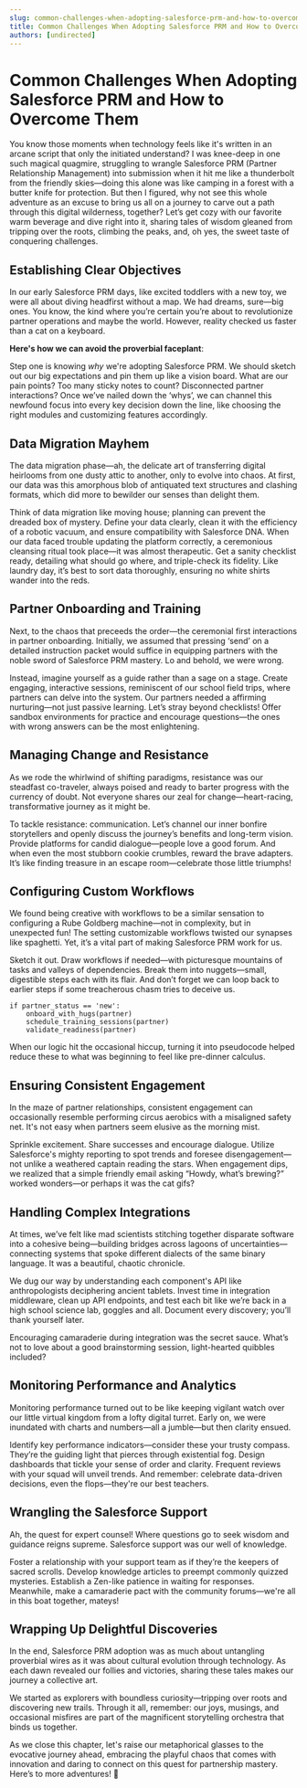 ```yaml
---
slug: common-challenges-when-adopting-salesforce-prm-and-how-to-overcome-them
title: Common Challenges When Adopting Salesforce PRM and How to Overcome Them
authors: [undirected]
---
```



# Common Challenges When Adopting Salesforce PRM and How to Overcome Them

You know those moments when technology feels like it's written in an arcane script that only the initiated understand? I was knee-deep in one such magical quagmire, struggling to wrangle Salesforce PRM (Partner Relationship Management) into submission when it hit me like a thunderbolt from the friendly skies—doing this alone was like camping in a forest with a butter knife for protection. But then I figured, why not see this whole adventure as an excuse to bring us all on a journey to carve out a path through this digital wilderness, together? Let’s get cozy with our favorite warm beverage and dive right into it, sharing tales of wisdom gleaned from tripping over the roots, climbing the peaks, and, oh yes, the sweet taste of conquering challenges.

## Establishing Clear Objectives

In our early Salesforce PRM days, like excited toddlers with a new toy, we were all about diving headfirst without a map. We had dreams, sure—big ones. You know, the kind where you’re certain you’re about to revolutionize partner operations and maybe the world. However, reality checked us faster than a cat on a keyboard.

**Here's how we can avoid the proverbial faceplant**: 

Step one is knowing *why* we're adopting Salesforce PRM. We should sketch out our big expectations and pin them up like a vision board. What are our pain points? Too many sticky notes to count? Disconnected partner interactions? Once we’ve nailed down the ‘whys’, we can channel this newfound focus into every key decision down the line, like choosing the right modules and customizing features accordingly.

## Data Migration Mayhem

The data migration phase—ah, the delicate art of transferring digital heirlooms from one dusty attic to another, only to evolve into chaos. At first, our data was this amorphous blob of antiquated text structures and clashing formats, which did more to bewilder our senses than delight them.

Think of data migration like moving house; planning can prevent the dreaded box of mystery. Define your data clearly, clean it with the efficiency of a robotic vacuum, and ensure compatibility with Salesforce DNA. When our data faced trouble updating the platform correctly, a ceremonious cleansing ritual took place—it was almost therapeutic. Get a sanity checklist ready, detailing what should go where, and triple-check its fidelity. Like laundry day, it’s best to sort data thoroughly, ensuring no white shirts wander into the reds.

## Partner Onboarding and Training

Next, to the chaos that preceeds the order—the ceremonial first interactions in partner onboarding. Initially, we assumed that pressing ‘send’ on a detailed instruction packet would suffice in equipping partners with the noble sword of Salesforce PRM mastery. Lo and behold, we were wrong.

Instead, imagine yourself as a guide rather than a sage on a stage. Create engaging, interactive sessions, reminiscent of our school field trips, where partners can delve into the system. Our partners needed a affirming nurturing—not just passive learning. Let’s stray beyond checklists! Offer sandbox environments for practice and encourage questions—the ones with wrong answers can be the most enlightening.

## Managing Change and Resistance

As we rode the whirlwind of shifting paradigms, resistance was our steadfast co-traveler, always poised and ready to barter progress with the currency of doubt. Not everyone shares our zeal for change—heart-racing, transformative journey as it might be.

To tackle resistance: communication. Let’s channel our inner bonfire storytellers and openly discuss the journey’s benefits and long-term vision. Provide platforms for candid dialogue—people love a good forum. And when even the most stubborn cookie crumbles, reward the brave adapters. It’s like finding treasure in an escape room—celebrate those little triumphs!

## Configuring Custom Workflows

We found being creative with workflows to be a similar sensation to configuring a Rube Goldberg machine—not in complexity, but in unexpected fun! The setting customizable workflows twisted our synapses like spaghetti. Yet, it’s a vital part of making Salesforce PRM work for us.

Sketch it out. Draw workflows if needed—with picturesque mountains of tasks and valleys of dependencies. Break them into nuggets—small, digestible steps each with its flair. And don’t forget we can loop back to earlier steps if some treacherous chasm tries to deceive us.

```
if partner_status == 'new':
    onboard_with_hugs(partner)
    schedule_training_sessions(partner)
    validate_readiness(partner)
```

When our logic hit the occasional hiccup, turning it into pseudocode helped reduce these to what was beginning to feel like pre-dinner calculus.

## Ensuring Consistent Engagement

In the maze of partner relationships, consistent engagement can occasionally resemble performing circus aerobics with a misaligned safety net. It's not easy when partners seem elusive as the morning mist.

Sprinkle excitement. Share successes and encourage dialogue. Utilize Salesforce's mighty reporting to spot trends and foresee disengagement—not unlike a weathered captain reading the stars. When engagement dips, we realized that a simple friendly email asking “Howdy, what’s brewing?” worked wonders—or perhaps it was the cat gifs?

## Handling Complex Integrations

At times, we’ve felt like mad scientists stitching together disparate software into a cohesive being—building bridges across lagoons of uncertainties—connecting systems that spoke different dialects of the same binary language. It was a beautiful, chaotic chronicle.

We dug our way by understanding each component's API like anthropologists deciphering ancient tablets. Invest time in integration middleware, clean up API endpoints, and test each bit like we’re back in a high school science lab, goggles and all. Document every discovery; you’ll thank yourself later.

Encouraging camaraderie during integration was the secret sauce. What’s not to love about a good brainstorming session, light-hearted quibbles included?

## Monitoring Performance and Analytics

Monitoring performance turned out to be like keeping vigilant watch over our little virtual kingdom from a lofty digital turret. Early on, we were inundated with charts and numbers—all a jumble—but then clarity ensued.

Identify key performance indicators—consider these your trusty compass. They’re the guiding light that pierces through existential fog. Design dashboards that tickle your sense of order and clarity. Frequent reviews with your squad will unveil trends. And remember: celebrate data-driven decisions, even the flops—they're our best teachers.

## Wrangling the Salesforce Support

Ah, the quest for expert counsel! Where questions go to seek wisdom and guidance reigns supreme. Salesforce support was our well of knowledge.

Foster a relationship with your support team as if they’re the keepers of sacred scrolls. Develop knowledge articles to preempt commonly quizzed mysteries. Establish a Zen-like patience in waiting for responses. Meanwhile, make a camaraderie pact with the community forums—we're all in this boat together, mateys!

## Wrapping Up Delightful Discoveries

In the end, Salesforce PRM adoption was as much about untangling proverbial wires as it was about cultural evolution through technology. As each dawn revealed our follies and victories, sharing these tales makes our journey a collective art.

We started as explorers with boundless curiosity—tripping over roots and discovering new trails. Through it all, remember: our joys, musings, and occasional misfires are part of the magnificent storytelling orchestra that binds us together.

As we close this chapter, let's raise our metaphorical glasses to the evocative journey ahead, embracing the playful chaos that comes with innovation and daring to connect on this quest for partnership mastery. Here’s to more adventures! 🥂